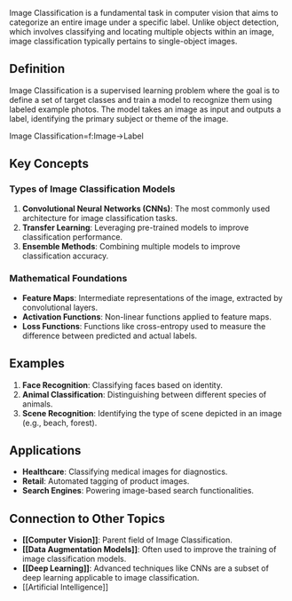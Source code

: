 Image Classification is a fundamental task in computer vision that aims to categorize an entire image under a specific label. Unlike object detection, which involves classifying and locating multiple objects within an image, image classification typically pertains to single-object images.

## Definition

Image Classification is a supervised learning problem where the goal is to define a set of target classes and train a model to recognize them using labeled example photos. The model takes an image as input and outputs a label, identifying the primary subject or theme of the image.

Image Classification=f:Image→Label

## Key Concepts

### Types of Image Classification Models

1. **Convolutional Neural Networks (CNNs)**: The most commonly used architecture for image classification tasks.
2. **Transfer Learning**: Leveraging pre-trained models to improve classification performance.
3. **Ensemble Methods**: Combining multiple models to improve classification accuracy.

### Mathematical Foundations

- **Feature Maps**: Intermediate representations of the image, extracted by convolutional layers.
- **Activation Functions**: Non-linear functions applied to feature maps.
- **Loss Functions**: Functions like cross-entropy used to measure the difference between predicted and actual labels.

## Examples

1. **Face Recognition**: Classifying faces based on identity.
2. **Animal Classification**: Distinguishing between different species of animals.
3. **Scene Recognition**: Identifying the type of scene depicted in an image (e.g., beach, forest).

## Applications

- **Healthcare**: Classifying medical images for diagnostics.
- **Retail**: Automated tagging of product images.
- **Search Engines**: Powering image-based search functionalities.

## Connection to Other Topics

- **[[Computer Vision]]**: Parent field of Image Classification.
- **[[Data Augmentation Models]]**: Often used to improve the training of image classification models.
- **[[Deep Learning]]**: Advanced techniques like CNNs are a subset of deep learning applicable to image classification.
- [[Artificial Intelligence]]